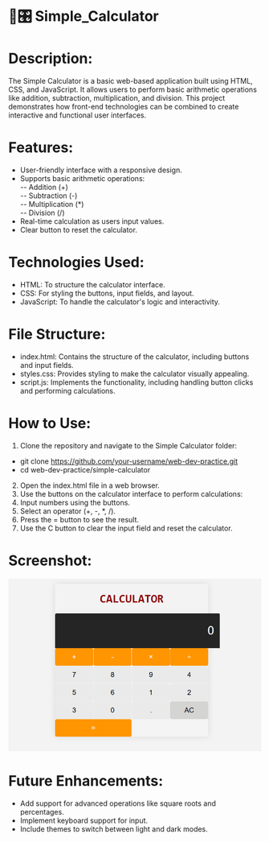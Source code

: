 # 🧮🎛 Simple_Calculator 

# Description:
The Simple Calculator is a basic web-based application built using HTML, CSS, and JavaScript. It allows users to perform basic arithmetic operations like addition, subtraction, multiplication, and division. This project demonstrates how front-end technologies can be combined to create interactive and functional user interfaces.

# Features:
- User-friendly interface with a responsive design.
- Supports basic arithmetic operations: <br>
-- Addition (+) <br>
-- Subtraction (-) <br>
-- Multiplication (*) <br>
-- Division (/) <br>
- Real-time calculation as users input values.
- Clear button to reset the calculator.

# Technologies Used:
- HTML: To structure the calculator interface.
- CSS: For styling the buttons, input fields, and layout.
- JavaScript: To handle the calculator's logic and interactivity.

# File Structure:
- index.html: Contains the structure of the calculator, including buttons and input fields.
- styles.css: Provides styling to make the calculator visually appealing.
- script.js: Implements the functionality, including handling button clicks and performing calculations.

# How to Use:
1. Clone the repository and navigate to the Simple Calculator folder:
- git clone https://github.com/your-username/web-dev-practice.git
- cd web-dev-practice/simple-calculator
2. Open the index.html file in a web browser.
3. Use the buttons on the calculator interface to perform calculations:
4. Input numbers using the buttons.
5. Select an operator (+, -, *, /).
6. Press the = button to see the result.
7. Use the C button to clear the input field and reset the calculator.

# Screenshot:
![Simple Calculator Test Image](simpleCalc.png)

# Future Enhancements:
- Add support for advanced operations like square roots and percentages.
- Implement keyboard support for input.
- Include themes to switch between light and dark modes.
